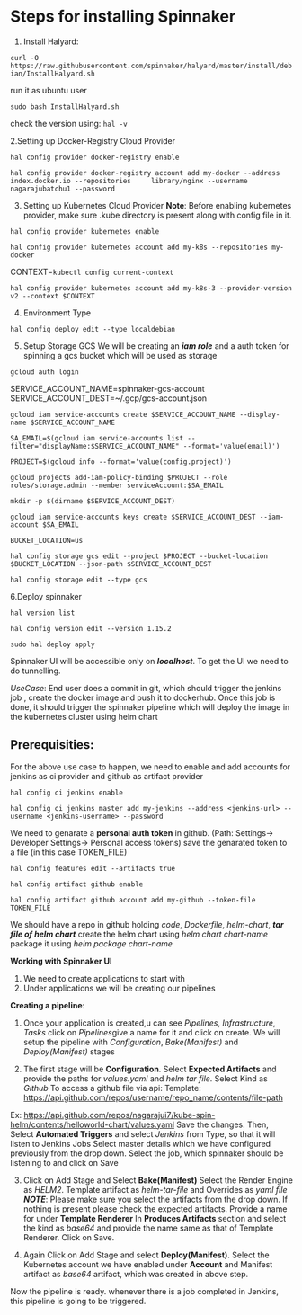 # Steps for installing Spinnaker
1. Install Halyard:

`curl -O https://raw.githubusercontent.com/spinnaker/halyard/master/install/debian/InstallHalyard.sh`

run it as ubuntu user

`sudo bash InstallHalyard.sh`

check the version using: `hal -v`

2.Setting up Docker-Registry Cloud Provider

`hal config provider docker-registry enable`

`hal config provider docker-registry account add my-docker --address index.docker.io --repositories 	library/nginx --username nagarajubatchu1 --password`

3. Setting up Kubernetes Cloud Provider
**Note**: Before enabling kubernetes provider, make sure .kube directory is present along with config file in it.

`hal config provider kubernetes enable`

`hal config provider kubernetes account add my-k8s --repositories my-docker`

CONTEXT=`kubectl config current-context`

`hal config provider kubernetes account add my-k8s-3 --provider-version v2 --context $CONTEXT`

4. Environment Type

`hal config deploy edit --type localdebian`

5. Setup Storage GCS
We will be creating an ***iam role*** and a auth token for spinning a gcs bucket which will be used as storage

`gcloud auth login`

SERVICE_ACCOUNT_NAME=spinnaker-gcs-account
SERVICE_ACCOUNT_DEST=~/.gcp/gcs-account.json

`gcloud iam service-accounts create $SERVICE_ACCOUNT_NAME --display-name $SERVICE_ACCOUNT_NAME`

`SA_EMAIL=$(gcloud iam service-accounts list --filter="displayName:$SERVICE_ACCOUNT_NAME" --format='value(email)')`

`PROJECT=$(gcloud info --format='value(config.project)')`

`gcloud projects add-iam-policy-binding $PROJECT --role roles/storage.admin --member serviceAccount:$SA_EMAIL`

`mkdir -p $(dirname $SERVICE_ACCOUNT_DEST)`

`gcloud iam service-accounts keys create $SERVICE_ACCOUNT_DEST --iam-account $SA_EMAIL`

`BUCKET_LOCATION=us`

`hal config storage gcs edit --project $PROJECT --bucket-location $BUCKET_LOCATION --json-path $SERVICE_ACCOUNT_DEST`

`hal config storage edit --type gcs`

6.Deploy spinnaker

`hal version list`

`hal config version edit --version 1.15.2`

`sudo hal deploy apply`

Spinnaker UI will be accessible only on ***localhost***. To get the UI we need to do tunnelling.

*UseCase*:
End user does a commit in git, which should trigger the jenkins job , create the docker image and push it to dockerhub. Once this job is
done, it should trigger the spinnaker pipeline which will deploy the image in the kubernetes cluster using helm chart

## Prerequisities:
For the above use case to happen, we need to enable and add accounts for jenkins as ci provider and github as artifact provider

`hal config ci jenkins enable`

`hal config ci jenkins master add my-jenkins --address <jenkins-url> --username <jenkins-username> --password `

We need to genarate a **personal auth token** in github. (Path: Settings-> Developer Settings-> Personal access tokens)
save the genarated token to a file (in this case TOKEN_FILE)

`hal config features edit --artifacts true`

`hal config artifact github enable`

`hal config artifact github account add my-github --token-file TOKEN_FILE`

We should have a repo in github holding *code*, *Dockerfile*, *helm-chart*, ***tar file of helm chart***
create the helm chart using *helm chart chart-name*
package it using *helm package chart-name*

**Working with Spinnaker UI**
1. We need to create applications to start with
2. Under applications we will be creating our pipelines

**Creating a pipeline**:
1. Once your application is created,u can see *Pipelines*, *Infrastructure*, *Tasks* click on *Pipelines*give a name for it and click on create.
We will setup the pipeline with *Configuration*, *Bake(Manifest)* and *Deploy(Manifest)* stages

2. The first stage will be **Configuration**. 
Select **Expected Artifacts** and provide the paths for *values.yaml* and *helm tar file*. Select Kind as *Github*
To access a github file via api:
Template: https://api.github.com/repos/username/repo_name/contents/file-path

Ex: https://api.github.com/repos/nagarajui7/kube-spin-helm/contents/helloworld-chart/values.yaml
Save the changes.
Then, Select **Automated Triggers** and select *Jenkins* from Type, so that it will listen to Jenkins Jobs
Select master details which we have configured previously from the drop down.
Select the job, which spinnaker should be listening to and click on Save

3. Click on Add Stage and Select **Bake(Manifest)**
Select the Render Engine as *HELM2*. Template artifact as *helm-tar-file* and Overrides as *yaml file*
***NOTE***: Please make sure you select the artifacts from the drop down. If nothing is present please check the expected artifacts.
Provide a name for under **Template Renderer**
In **Produces Artifacts** section and select the kind as *base64* and provide the name same as that of Template Renderer.
Click on Save.

4. Again Click on Add Stage and select **Deploy(Manifest)**.
Select the Kubernetes account we have enabled under **Account** and Manifest artifact as *base64* artifact, which was created in above step.

Now the pipeline is ready. whenever there is a job completed in Jenkins, this pipeline is going to be triggered.
